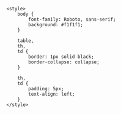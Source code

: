 <html>

<head>
    <script type="text/javascript" src="https://ajax.googleapis.com/ajax/libs/jquery/2.1.0/jquery.min.js"></script>

    <style>
        body {
            font-family: Roboto, sans-serif;
            background: #f1f1f1;
        }

        table,
        th,
        td {
            border: 1px solid black;
            border-collapse: collapse;
        }

        th,
        td {
            padding: 5px;
            text-align: left;
        }
    </style>
</head>

<body onload="getAuthCode();">
    <script type="text/javascript">

        var authCode = getParameterByName('code');
        var errorCode = getParameterByName('error');
        var responseState = getParameterByName('state');
        var errorDescroption = getParameterByName('error_description');
        postPayload =
            "grant_type=authorization_code\n" +
            "&client_id=" + window.opener.client_id + "\n" +
            "&redirect_uri=" + window.opener.redirect_uri + "\n" +
            "&code=" + authCode


        function getAuthCode() {
            getErrorCode(errorCode)
            window.opener.authorization_code = authCode;
            $(".authCode", window.opener.document).text(authCode);
            $("#responseState", window.opener.document).text(responseState);
            $("#tokenPostPayload", window.opener.document).text(postPayload);

        }

        function getErrorCode(err) {
            if (err != "") {
                alert(error_description)
                return
            }
        }

        function getParameterByName(name) {
            name = name.replace(/[\[]/, "\\[").replace(/[\]]/, "\\]");
            var regex = new RegExp("[\\?&]" + name + "=([^&#]*)"),
                results = regex.exec(location.search);
            return results === null ? "" : decodeURIComponent(results[1].replace(/\+/g, " "));
        }




    </script>
    <h2> Launch URL Authorization Successful.</h2>
    (You can close this window. We'll add the state and authorization code in the address bar of this window to the
    tables on the previous screen.)
</body>

</html>
